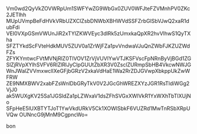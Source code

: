 Vm0wd2QyVkZOVWRpUm1SWFYwZG9WbGx0ZUV0WFJteFZVMnhPV0ZKc2JETlhh
MUpUVmpBeFdHVkVRbUZXClZsbDNWbXBHWVdSSFZrbGlSbVJwQ2xaR1dubFdi
VEI0VXpGSmVWUnJiR2xTYlZKWVEyc3dlRk5zUmxkaQpXR2hvVlhwS1QyTXha
SFZTYkdScFVteHdkMUV5ZUV0a1ZrWjFZa1pvVndwaVJuQnZWbFJKZUZWdFZs
ZFYKYmtwcFVtMVNjRlZ0TlVOV1ZrVjVUVlYwVTJKSFVscFpNRnByVjBGd1ZG
SlZjRVpXYlhSVFV6RlZlRlJyClpGUUtZbXR3V0ZsclZURmpSbHB4VkcwNWJG
WnJWalZVVmxwcllXeGFjbGRzV2xkaVdHaE1Wa2RrZDJGVwpXbkppUkZwWFRW
ZE9NMXBWV2xabFZsWnlDbGRyTkV0V2JGcGhWREZXYzJGR1RsTldiWGg2VjJ0
ak5WUXgKV25Sa1JGSldZa1pLZWxaV1dsZFhSVGxXWlVkR1YxWXhTbTlXUjNo
SFpHeE5lUXBTYTJoT1YwVkdURkV5Ck1XOWlSbkF6VUZRd1MwTnRSbXRpUVQw
OUNncG9jMnM9CgpncWo=

bon